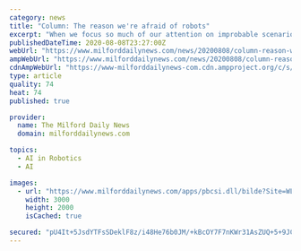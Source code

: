 ```yaml
---
category: news
title: "Column: The reason we're afraid of robots"
excerpt: "When we focus so much of our attention on improbable scenarios, we run the risk of ignoring other problems posed by AI that are pressing and preventable."
publishedDateTime: 2020-08-08T23:27:00Z
webUrl: "https://www.milforddailynews.com/news/20200808/column-reason-were-afraid-of-robots"
ampWebUrl: "https://www.milforddailynews.com/news/20200808/column-reason-were-afraid-of-robots?template=ampart"
cdnAmpWebUrl: "https://www-milforddailynews-com.cdn.ampproject.org/c/s/www.milforddailynews.com/news/20200808/column-reason-were-afraid-of-robots?template=ampart"
type: article
quality: 74
heat: 74
published: true

provider:
  name: The Milford Daily News
  domain: milforddailynews.com

topics:
  - AI in Robotics
  - AI

images:
  - url: "https://www.milforddailynews.com/apps/pbcsi.dll/bilde?Site=WL&Date=20200808&Category=NEWS&ArtNo=200808218&Ref=AR"
    width: 3000
    height: 2000
    isCached: true

secured: "pU4It+5JsdYTFsSDeklF8z/i48He76b0JM/+kBcOY7F7nKWr31AsZUQ+5+9JCdeIh6EJN77VECGxC2LLUR37o03uDMGzGpGioZ9iGFI5vFFM+d4oqnqERKIab+oPl7fxY+Sia6XEaNB8IISncuX/O8PLXhXVACSp4N8XTZsyofzTFLPq985hpQA5lEd4Srjtlr4NRWNPnzZHXZAuoNzkPpWc91zJYGCSriWYsTPzz9cmkHjYZNtbx9VC3pqAj8TnzvSXo3vBUN4VL4lO0/tPp03wpYCGUM+7d59btLVd4rtrLFLr+w3S01JKRFi4hh5a4xtT5NW/UpuRxfiXzCuqlw==;AalHoziD4EMk2/nXnbge7A=="
---
```


